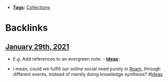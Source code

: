 - **[Tags](<Tags.md>):** [Collections](<Collections.md>)

# Backlinks
## [January 29th, 2021](<January 29th, 2021.md>)
- E.g. Add references to an evergreen note.
                - **[Ideas](<Ideas.md>):**

- I mean, could we fulfill our online social need purely in [Roam](<Roam.md>), through different events, instead of merely doing knowledge synthesis? #[Ideas](<Ideas.md>)

